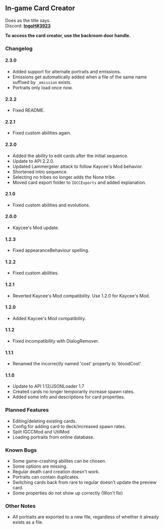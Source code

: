 ## In-game Card Creator ##
Does as the title says.  
Discord: [**IngoH#3923**](https://discord.com/users/381801621950169089)<br>

**To access the card creator, use the backroom door handle.**<br>

### Changelog ###

#### 2.3.0
- Added support for alternate portraits and emissions.
- Emissions get automatically added when a file of the same name suffixed by `_emission` exists.
- Portraits only load once now.

#### 2.2.2
- Fixed README.

#### 2.2.1
- Fixed custom abilities again.

#### 2.2.0
- Added the ability to edit cards after the initial sequence.
- Update to API 2.2.0.
- Updated Lammergeier attack to follow Kaycee's Mod behavior.
- Shortened intro sequence.
- Selecting no tribes no longer adds the None tribe.
- Moved card export folder to ```IGCCExports``` and added explanation.

#### 2.1.0
- Fixed custom abilities and evolutions.

#### 2.0.0
- Kaycee's Mod update.

#### 1.2.3
- Fixed appearanceBehaviour spelling.

#### 1.2.2
- Fixed custom abilities.

#### 1.2.1
- Reverted Kaycee's Mod compatibility. Use 1.2.0 for Kaycee's Mod.

#### 1.2.0
- Added Kaycee's Mod compatibility.

#### 1.1.2
- Fixed incompatibility with DialogRemover.

#### 1.1.1
- Renamed the incorrectly named 'cost' property to 'bloodCost'.

#### 1.1.0
- Update to API 1.12/JSONLoader 1.7
- Created cards no longer temporarily increase spawn rates.
- Added some info and descriptions for card properties.

### Planned Features ###
- Editing/deleting existing cards.
- Config for adding card to deck/increased spawn rates.
- Split IGCCMod and UtilMod
- Loading portraits from online database.

### Known Bugs ###
- Some game-crashing abilites can be chosen.
- Some options are missing.
- Regular death card creation doesn't work.
- Portraits can contain duplicates.
- Switching cards back from rare to regular doesn't update the preview card.
- Some properties do not show up correctly (Won't fix)

### Other Notes ###
- All portraits are exported to a new file, regardless of whether it already exists as a file.
